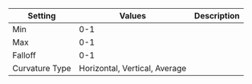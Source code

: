 |Setting|Values|Description|
|-------|------|-----------|
|Min|0-1||
|Max|0-1||
|Falloff|0-1||
|Curvature Type|Horizontal, Vertical, Average||
